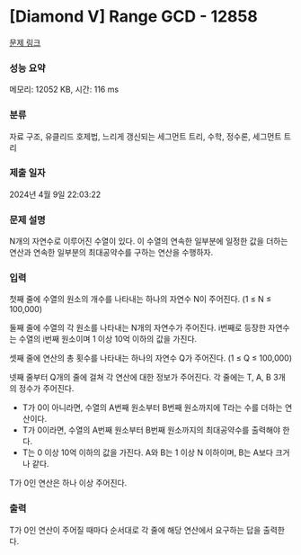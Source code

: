 # [Diamond V] Range GCD - 12858 

[문제 링크](https://www.acmicpc.net/problem/12858) 

### 성능 요약

메모리: 12052 KB, 시간: 116 ms

### 분류

자료 구조, 유클리드 호제법, 느리게 갱신되는 세그먼트 트리, 수학, 정수론, 세그먼트 트리

### 제출 일자

2024년 4월 9일 22:03:22

### 문제 설명

<p>N개의 자연수로 이루어진 수열이 있다. 이 수열의 연속한 일부분에 일정한 값을 더하는 연산과 연속한 일부분의 최대공약수를 구하는 연산을 수행하자.</p>

### 입력 

 <p>첫째 줄에 수열의 원소의 개수를 나타내는 하나의 자연수 N이 주어진다. (1 ≤ N ≤ 100,000)</p>

<p>둘째 줄에 수열의 각 원소를 나타내는 N개의 자연수가 주어진다. i번째로 등장한 자연수는 수열의 i번째 원소이며 1 이상 10억 이하의 값을 가진다.</p>

<p>셋째 줄에 연산의 총 횟수를 나타내는 하나의 자연수 Q가 주어진다. (1 ≤ Q ≤ 100,000)</p>

<p>넷째 줄부터 Q개의 줄에 걸쳐 각 연산에 대한 정보가 주어진다. 각 줄에는 T, A, B 3개의 정수가 주어진다.</p>

<ul>
	<li>T가 0이 아니라면, 수열의 A번째 원소부터 B번째 원소까지에 T라는 수를 더하는 연산이다.</li>
	<li>T가 0이라면, 수열의 A번째 원소부터 B번째 원소까지의 최대공약수를 출력해야 한다.</li>
	<li>T는 0 이상 10억 이하의 값을 가진다. A와 B는 1 이상 N 이하이며, B는 A보다 크거나 같다.</li>
</ul>

<p>T가 0인 연산은 하나 이상 주어진다.</p>

### 출력 

 <p>T가 0인 연산이 주어질 때마다 순서대로 각 줄에 해당 연산에서 요구하는 답을 출력한다.</p>

